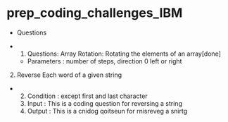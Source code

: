 # prep_coding_challenges_IBM



* Questions

* 1. Questions: Array Rotation: Rotating the elements of an array[done]
    - Parameters : number of steps, direction 0 left or right
2. Reverse Each word of a given string
* 2. Condition : except first and last character
    2. Input : This is a coding question for reversing a string
    3. Output : This is a cnidog qoitseun for rnisreveg a snirtg  
